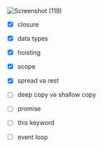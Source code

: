 ![Screenshot (119)](https://github.com/user-attachments/assets/f4efc00f-5632-46ea-af17-27e1da53b6e9)

- [x] closure

- [x] data types

- [x] hoisting

- [x] scope

- [x] spread və rest

- [ ] deep copy və shallow copy

- [ ] promise

- [ ] this keyword

- [ ] event loop
